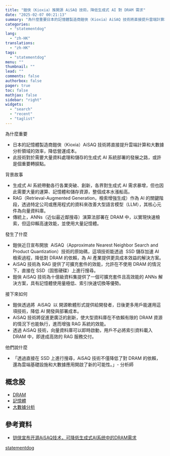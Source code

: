 ```yaml
---
title: "鎧俠（Kioxia）推開源 AiSAQ 技術，降低生成式 AI 對 DRAM 需求"
date: "2025-02-07 00:21:13"
summary: "為什麼重要日本的記憶體製造商鎧俠（Kioxia）AiSAQ 技術將直接提升雲端計算和大數據..."
categories:
  - "statementdog"
lang:
  - "zh-HK"
translations:
  - "zh-HK"
tags:
  - "statementdog"
menu: ""
thumbnail: ""
lead: ""
comments: false
authorbox: false
pager: true
toc: false
mathjax: false
sidebar: "right"
widgets:
  - "search"
  - "recent"
  - "taglist"
---
```


為什麼重要

* 日本的記憶體製造商鎧俠（Kioxia）AiSAQ 技術將直接提升雲端計算和大數據分析領域的效率，降低營運成本。
* 此技術對於需要大量資料處理和儲存的生成式 AI 系統部署的發展之路，或許是個重要轉捩點。

背景故事

* 生成式 AI 系統帶動各行各業突破、創新，各界對生成式 AI 需求暴增，但也因此需要大量的運算、記憶體和儲存資源，整個成本水漲船高。
* RAG（Retrieval-Augmented Generation，檢索增強生成）作為 AI 的關鍵階段，透過特定公司或應用程式的資料來改善大型語言模型（LLM），其核心元件為向量資料庫。
* 傳統上，ANNs（近似最近鄰搜尋）演算法部署在 DRAM 中，以實現快速檢索，但這仰賴高速效能，並使用大量記憶體。

發生了什麼

* 鎧俠近日宣布開放  AiSAQ（Approximate Nearest Neighbor Search and Product Quantization）技術的原始碼，這項技術能透過  SSD 儲存加速 AI 檢索過程，降低對 DRAM 的依賴，為 AI 產業提供更具成本效益的解決方案。
* AiSAQ 技術為 RAG 提供了可擴充套件的效能，允許在不使用 DRAM 的情況下，直接在 SSD（固態硬碟）上進行搜尋。
* 鎧俠 AiSAQ 技術為十億級資料集提供了一個可擴充套件且高效能的 ANNs 解決方案，具有記憶體使用量極低、索引快速切換等優勢。

接下來如何

* 鎧俠透過將  AiSAQ  以 開源軟體形式提供給開發者，日後更多用戶能運用這項技術，降低 AI 開發與部署成本。
* AiSAQ 技術將促進更廣泛的創新，使大型資料庫在不依賴有限的 DRAM 資源的情況下也能執行，進而增強 RAG 系統的效能。
* 透過 AiSAQ 技術，向量資料庫可以即時啟動，用戶不必將索引資料載入 DRAM 中，即達成高效的 RAG 服務交付。

他們說什麼

* 「透過直接在 SSD 上進行搜尋，AiSAQ 技術不僅降低了對 DRAM 的依賴，還為雲端基礎設施和大數據應用開啟了新的可能性。」- 分析師

概念股
---

* [DRAM](/tags/175)
* [記憶體](/tags/977)
* [大數據分析](/tags/1170)

參考資料
----

* [铠侠宣布开源AiSAQ技术，可降低生成式AI系统中的DRAM需求](https://www.chinaflashmarket.com/Producer/KIOXIA/News/182701)

[statementdog](https://statementdog.com/news/12340)

